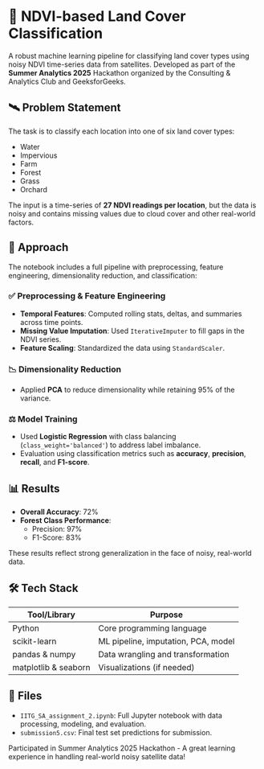 # 🌿 NDVI-based Land Cover Classification

A robust machine learning pipeline for classifying land cover types using noisy NDVI time-series data from satellites. Developed as part of the **Summer Analytics 2025** Hackathon organized by the Consulting & Analytics Club and GeeksforGeeks.

## 🛰️ Problem Statement

The task is to classify each location into one of six land cover types:

- Water
- Impervious
- Farm
- Forest
- Grass
- Orchard

The input is a time-series of **27 NDVI readings per location**, but the data is noisy and contains missing values due to cloud cover and other real-world factors.

## 🧠 Approach

The notebook includes a full pipeline with preprocessing, feature engineering, dimensionality reduction, and classification:

### ✅ Preprocessing & Feature Engineering
- **Temporal Features**: Computed rolling stats, deltas, and summaries across time points.
- **Missing Value Imputation**: Used `IterativeImputer` to fill gaps in the NDVI series.
- **Feature Scaling**: Standardized the data using `StandardScaler`.

### 📉 Dimensionality Reduction
- Applied **PCA** to reduce dimensionality while retaining 95% of the variance.
  
### ⚖️ Model Training
- Used **Logistic Regression** with class balancing (`class_weight='balanced'`) to address label imbalance.
- Evaluation using classification metrics such as **accuracy**, **precision**, **recall**, and **F1-score**.

## 📊 Results

- **Overall Accuracy**: 72%
- **Forest Class Performance**:
  - Precision: 97%
  - F1-Score: 83%

These results reflect strong generalization in the face of noisy, real-world data.

## 🛠️ Tech Stack

| Tool/Library     | Purpose                             |
|------------------|-------------------------------------|
| Python           | Core programming language           |
| scikit-learn     | ML pipeline, imputation, PCA, model |
| pandas & numpy   | Data wrangling and transformation   |
| matplotlib & seaborn | Visualizations (if needed)     |

## 📁 Files

- `IITG_SA_assignment_2.ipynb`: Full Jupyter notebook with data processing, modeling, and evaluation.
- `submission5.csv`: Final test set predictions for submission.


Participated in Summer Analytics 2025 Hackathon - A great learning experience in handling real-world noisy satellite data!
